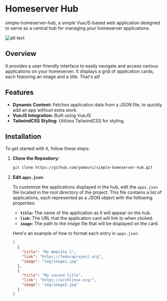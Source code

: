 # Homeserver Hub

simple-homeserver-hub, a simple VueJS-based web application designed to serve as a central hub for managing your homeserver applications.

![alt text](https://i.ibb.co/LSFgSKb/screenshot.png)

## Overview

It provides a user-friendly interface to easily navigate and access various applications on your homeserver. It displays a grid of application cards, each featuring an image and a title. That's all!

## Features

- **Dynamic Content:** Fetches application data from a JSON file, to quickly add an app without extra work.
- **VueJS Integration:** Built using VueJS
- **TailwindCSS Styling:** Utilizes TailwindCSS for styling.

## Installation

To get started with it, follow these steps:

1. **Clone the Repository:**
   ```bash
   git clone https://github.com/yamouri/simple-homeserver-hub.git
   ```
2. **Edit `apps.json`:**

   To customize the applications displayed in the hub, edit the `apps.json` file located in the root directory of the project. This file contains a list of applications, each represented as a JSON object with the following properties:

   - **`title`:** The name of the application as it will appear on the hub.
   - **`link`:** The URL that the application card will link to when clicked.
   - **`image`:** The path to the image file that will be displayed on the card.

   Here's an example of how to format each entry in `apps.json`:

   ```json
   [
     {
       "title": "My Website 1",
       "link": "https://fedoraproject.org",
       "image": "img/image1.jpg"
     },
     {
       "title": "My second title",
       "link": "https://archlinux.org/",
       "image": "img/image2.jpg"
     }
   ]
